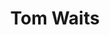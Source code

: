 ---
title: "Tom Waits"
summary: "Born December 7th. 1949, in Pomona, California. Tom Waits first album, \"Closing Time\", was released in 1973. A contemporary artist, Waits is mostly known for his lyrical and poetical songwriting and raspy gravelly voice. His own inspiration is rooted in early blues and beat poetry with influences like and . Apart from music, Waits also has a strong presence in movies. He has appeared in works by Francis Ford Coppola, the Coen Brothers, Jim Jarmusch, Terry Gilliam, and Robert Altman. Previously worked as a dishwasher at Napoleone Pizza House in San Diego, California before being promoted to pizza chef."
image: "tom-waits.jpg"
apple_music_artist_url: "https://music.apple.com/gb/artist/tom-waits/83964"
wikipedia_url: "none"
---